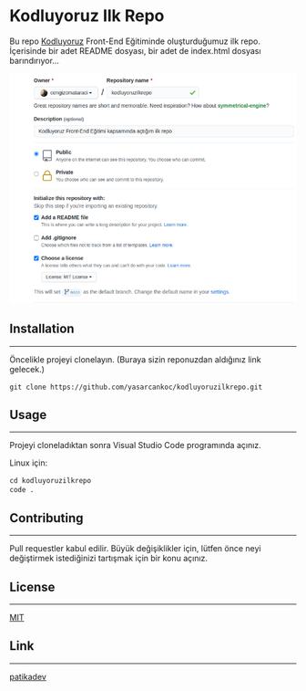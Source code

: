 # Kodluyoruz Ilk Repo

Bu repo [Kodluyoruz](https://www.kodluyoruz.org) Front-End Eğitiminde oluşturduğumuz ilk repo. İçerisinde bir adet README dosyası, bir adet de index.html dosyası barındırıyor...

![Image](https://raw.githubusercontent.com/Kodluyoruz/taskforce/main/git/odev1/figures/github.png)

## Installation

---

Öncelikle projeyi clonelayın. (Buraya sizin reponuzdan aldığınız link gelecek.)

```
git clone https://github.com/yasarcankoc/kodluyoruzilkrepo.git
```

## Usage

---

Projeyi cloneladıktan sonra Visual Studio Code programında açınız.

Linux için:

```
cd kodluyoruzilkrepo
code .
```

## Contributing

---

Pull requestler kabul edilir. Büyük değişiklikler için, lütfen önce neyi değiştirmek istediğinizi tartışmak için bir konu açınız.

## License

---

[MIT](https://choosealicense.com/licenses/mit/)

## Link

---

[patikadev](https://app.patika.dev/cankoc)
